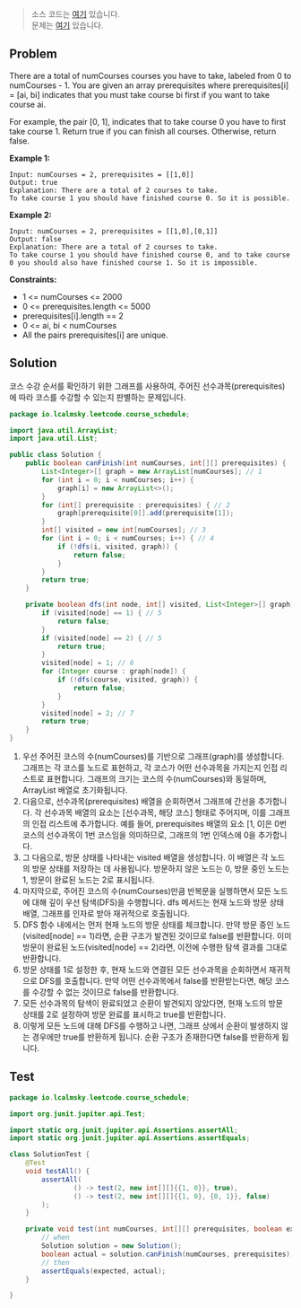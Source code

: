 > 소스 코드는 [여기](https://github.com/lcalmsky/leetcode/blob/master/src/main/java/io/lcalmsky/leetcode/course_schedule/Solution.java) 있습니다.  
> 문제는 [여기](https://leetcode.com/problems/course-schedule/) 있습니다.

## Problem

There are a total of numCourses courses you have to take, labeled from 0 to numCourses - 1. You are given an array prerequisites where prerequisites[i] = [ai, bi] indicates that you must take course bi first if you want to take course ai.

For example, the pair [0, 1], indicates that to take course 0 you have to first take course 1.
Return true if you can finish all courses. Otherwise, return false.

**Example 1:**

```text
Input: numCourses = 2, prerequisites = [[1,0]]
Output: true
Explanation: There are a total of 2 courses to take.
To take course 1 you should have finished course 0. So it is possible.
```

**Example 2:**

```text
Input: numCourses = 2, prerequisites = [[1,0],[0,1]]
Output: false
Explanation: There are a total of 2 courses to take.
To take course 1 you should have finished course 0, and to take course 0 you should also have finished course 1. So it is impossible.
```

**Constraints:**

* 1 <= numCourses <= 2000
* 0 <= prerequisites.length <= 5000
* prerequisites[i].length == 2
* 0 <= ai, bi < numCourses
* All the pairs prerequisites[i] are unique.

## Solution

코스 수강 순서를 확인하기 위한 그래프를 사용하여, 주어진 선수과목(prerequisites)에 따라 코스를 수강할 수 있는지 판별하는 문제입니다.

```java
package io.lcalmsky.leetcode.course_schedule;

import java.util.ArrayList;
import java.util.List;

public class Solution {
    public boolean canFinish(int numCourses, int[][] prerequisites) {
        List<Integer>[] graph = new ArrayList[numCourses]; // 1
        for (int i = 0; i < numCourses; i++) {
            graph[i] = new ArrayList<>();
        }
        for (int[] prerequisite : prerequisites) { // 2
            graph[prerequisite[0]].add(prerequisite[1]);
        }
        int[] visited = new int[numCourses]; // 3
        for (int i = 0; i < numCourses; i++) { // 4
            if (!dfs(i, visited, graph)) {
                return false;
            }
        }
        return true;
    }

    private boolean dfs(int node, int[] visited, List<Integer>[] graph) {
        if (visited[node] == 1) { // 5
            return false;
        }
        if (visited[node] == 2) { // 5
            return true;
        }
        visited[node] = 1; // 6
        for (Integer course : graph[node]) {
            if (!dfs(course, visited, graph)) {
                return false;
            }
        }
        visited[node] = 2; // 7
        return true;
    }
}

```

1. 우선 주어진 코스의 수(numCourses)를 기반으로 그래프(graph)를 생성합니다. 그래프는 각 코스를 노드로 표현하고, 각 코스가 어떤 선수과목을 가지는지 인접 리스트로 표현합니다. 그래프의 크기는 코스의 수(numCourses)와 동일하며, ArrayList 배열로 초기화됩니다.
1. 다음으로, 선수과목(prerequisites) 배열을 순회하면서 그래프에 간선을 추가합니다. 각 선수과목 배열의 요소는 [선수과목, 해당 코스] 형태로 주어지며, 이를 그래프의 인접 리스트에 추가합니다. 예를 들어, prerequisites 배열의 요소 [1, 0]은 0번 코스의 선수과목이 1번 코스임을 의미하므로, 그래프의 1번 인덱스에 0을 추가합니다.
1. 그 다음으로, 방문 상태를 나타내는 visited 배열을 생성합니다. 이 배열은 각 노드의 방문 상태를 저장하는 데 사용됩니다. 방문하지 않은 노드는 0, 방문 중인 노드는 1, 방문이 완료된 노드는 2로 표시됩니다.
1. 마지막으로, 주어진 코스의 수(numCourses)만큼 반복문을 실행하면서 모든 노드에 대해 깊이 우선 탐색(DFS)을 수행합니다. dfs 메서드는 현재 노드와 방문 상태 배열, 그래프를 인자로 받아 재귀적으로 호출됩니다.
1. DFS 함수 내에서는 먼저 현재 노드의 방문 상태를 체크합니다. 만약 방문 중인 노드(visited[node] == 1)라면, 순환 구조가 발견된 것이므로 false를 반환합니다. 이미 방문이 완료된 노드(visited[node] == 2)라면, 이전에 수행한 탐색 결과를 그대로 반환합니다.
1. 방문 상태를 1로 설정한 후, 현재 노드와 연결된 모든 선수과목을 순회하면서 재귀적으로 DFS를 호출합니다. 만약 어떤 선수과목에서 false를 반환받는다면, 해당 코스를 수강할 수 없는 것이므로 false를 반환합니다.
1. 모든 선수과목의 탐색이 완료되었고 순환이 발견되지 않았다면, 현재 노드의 방문 상태를 2로 설정하여 방문 완료를 표시하고 true를 반환합니다.
1. 이렇게 모든 노드에 대해 DFS를 수행하고 나면, 그래프 상에서 순환이 발생하지 않는 경우에만 true를 반환하게 됩니다. 순환 구조가 존재한다면 false를 반환하게 됩니다.

## Test

```java
package io.lcalmsky.leetcode.course_schedule;

import org.junit.jupiter.api.Test;

import static org.junit.jupiter.api.Assertions.assertAll;
import static org.junit.jupiter.api.Assertions.assertEquals;

class SolutionTest {
    @Test
    void testAll() {
        assertAll(
                () -> test(2, new int[][]{{1, 0}}, true),
                () -> test(2, new int[][]{{1, 0}, {0, 1}}, false)
        );
    }

    private void test(int numCourses, int[][] prerequisites, boolean expected) {
        // when
        Solution solution = new Solution();
        boolean actual = solution.canFinish(numCourses, prerequisites);
        // then
        assertEquals(expected, actual);
    }

}
```